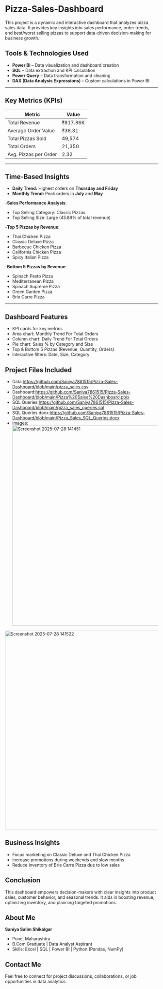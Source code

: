 # Pizza-Sales-Dashboard
This project is a dynamic and interactive dashboard that analyzes pizza sales data. It provides key insights into sales performance, order trends, and best/worst selling pizzas to support data-driven decision-making for business growth.
##  Tools & Technologies Used
- **Power BI** – Data visualization and dashboard creation
- **SQL** – Data extraction and KPI calculation
- **Power Query** – Data transformation and cleaning
- **DAX (Data Analysis Expressions)** – Custom calculations in Power BI

---

##  Key Metrics (KPIs)
| Metric                    | Value        |
|--------------------------|--------------|
| Total Revenue            | ₹817.86K     |
| Average Order Value      | ₹38.31       |
| Total Pizzas Sold        | 49,574       |
| Total Orders             | 21,350       |
| Avg. Pizzas per Order    | 2.32         |
---

##  Time-Based Insights
- **Daily Trend:** Highest orders on **Thursday and Friday**
- **Monthly Trend:** Peak orders in **July** and **May**

-**Sales Performance Analysis**:
- Top Selling Category: Classic Pizzas
- Top Selling Size: Large (45.89% of total revenue)

-**Top 5 Pizzas by Revenue**:
- Thai Chicken Pizza
- Classic Deluxe Pizza
- Barbecue Chicken Pizza
- California Chicken Pizza
- Spicy Italian Pizza

-**Bottom 5 Pizzas by Revenue**:
- Spinach Pesto Pizza
- Mediterranean Pizza
- Spinach Supreme Pizza
- Green Garden Pizza
- Brie Carre Pizza
  

---
##  Dashboard Features
- KPI cards for key metrics
- Area chart: Monthly Trend For Total Orders
- Column chart: Daily  Trend For Total Orders
- Pie chart: Sales % by Category and Size
- Top & Bottom 5 Pizzas (Revenue, Quantity, Orders)
- Interactive filters: Date, Size, Category

## Project Files Included
- Data:https://github.com/Saniya7861515/Pizza-Sales-Dashboard/blob/main/pizza_sales.csv
- Dashboard:https://github.com/Saniya7861515/Pizza-Sales-Dashboard/blob/main/Pizza%20Sales%20Dashboard.pbix
- SQL Queries:https://github.com/Saniya7861515/Pizza-Sales-Dashboard/blob/main/pizza_sales_queries.sql
- SQL Queries docx:https://github.com/Saniya7861515/Pizza-Sales-Dashboard/blob/main/Pizza_Sales_SQL_Queries.docx
- Images:<img width="1200" height="656" alt="Screenshot 2025-07-28 141451" src="https://github.com/user-attachments/assets/3086af09-c547-44ff-9aee-f0b872a0d765" />
<img width="1207" height="654" alt="Screenshot 2025-07-28 141522" src="https://github.com/user-attachments/assets/407e2b88-6bed-4c2c-9ddd-9bbf72e31a30" />

## Business Insights
- Focus marketing on Classic Deluxe and Thai Chicken Pizza
- Increase promotions during weekends and slow months
- Reduce inventory of Brie Carre Pizza due to low sales

## Conclusion
This dashboard empowers decision-makers with clear insights into product sales, customer behavior, and seasonal trends. It aids in boosting revenue, optimizing inventory, and planning targeted promotions.

## About Me

**Saniya Salim Shikalgar**  
- Pune, Maharashtra  
- B.Com Graduate | Data Analyst Aspirant  
- Skills: Excel | SQL | Power BI | Python (Pandas, NumPy)
  
##  Contact Me

Feel free to connect for project discussions, collaborations, or job opportunities in data analytics.









